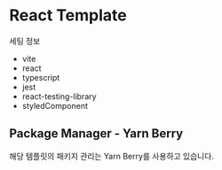 # React Template

세팅 정보
- vite
- react
- typescript
- jest
- react-testing-library
- styledComponent


## Package Manager - Yarn Berry
해당 템플릿의 패키지 관리는 Yarn Berry를 사용하고 있습니다.
